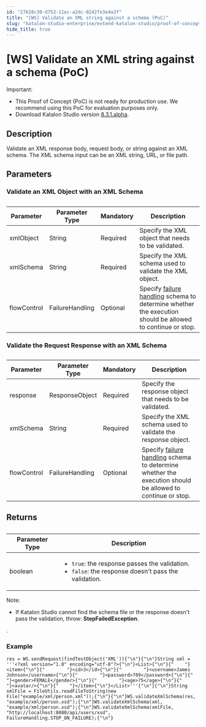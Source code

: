 ```yaml
---
id: "27628c30-d753-11ec-a2dc-0242fe3e4a3f"
title: "[WS] Validate an XML string against a schema (PoC)"
slug: "katalon-studio-enterprise/extend-katalon-studio/proof-of-concept/ws-validate-an-xml-string-against-a-schema-poc"
hide_title: true
---
```


# <a id="id" class="anchor_top_offset"/><a id="ariaid-title1" class="anchor_top_offset"/>[WS] Validate an XML string against a schema (PoC)

<div xmlns="http://www.w3.org/1999/xhtml" className="note important note_important"><span className="note__title">Important:</span> 
  <ul className="ul"><li className="li">This Proof of Concept (PoC) is not ready for production use. We recommend using this PoC for evaluation purposes only.</li><li className="li">Download Katalon Studio version <a className="xref j-external-link" href="https://github.com/katalon-studio/katalon-studio/releases/tag/v8.3.1.alpha" target="_blank">8.3.1.alpha</a>.</li></ul>
</div>
    

## <a id="id_1" class="anchor_top_offset"/>Description

    
      
<p xmlns="http://www.w3.org/1999/xhtml" className="p">Validate an XML response body, request body, or string against   an XML schema. The XML schema input can be an XML string, URL, or   file path.</p> 
    
  
    

## <a id="id_2" class="anchor_top_offset"/>Parameters

    
          
      

### <a id="id_3" class="anchor_top_offset"/>Validate an XML Object with an XML Schema

      
        
<table xmlns="http://www.w3.org/1999/xhtml" className="table"><caption /><thead className="thead">     <tr className>       <th className="entry anchor_top_offset" id="id_3__entry__1">Parameter</th>       <th className="entry anchor_top_offset" id="id_3__entry__2">Parameter Type</th>       <th className="entry anchor_top_offset" id="id_3__entry__3">Mandatory</th>       <th className="entry anchor_top_offset" id="id_3__entry__4">Description</th>     </tr>   </thead><tbody className="tbody">     <tr className>       <td className="entry" headers="id_3__entry__1 id_3__entry__2 id_3__entry__3 id_3__entry__4 ">xmlObject</td>       <td className="entry" headers="id_3__entry__1 id_3__entry__2 id_3__entry__3 id_3__entry__4 ">String</td>       <td className="entry" headers="id_3__entry__1 id_3__entry__2 id_3__entry__3 id_3__entry__4 ">Required</td>       <td className="entry" headers="id_3__entry__1 id_3__entry__2 id_3__entry__3 id_3__entry__4 ">Specify the XML object that needs to be validated.</td>     </tr>     <tr className>       <td className="entry" headers="id_3__entry__1 id_3__entry__2 id_3__entry__3 id_3__entry__4 ">xmlSchema</td>       <td className="entry" headers="id_3__entry__1 id_3__entry__2 id_3__entry__3 id_3__entry__4 ">String</td>       <td className="entry" headers="id_3__entry__1 id_3__entry__2 id_3__entry__3 id_3__entry__4 ">Required</td>       <td className="entry" headers="id_3__entry__1 id_3__entry__2 id_3__entry__3 id_3__entry__4 ">Specify the XML schema used to validate the XML object.</td>     </tr>     <tr className>       <td className="entry" headers="id_3__entry__1 id_3__entry__2 id_3__entry__3 id_3__entry__4 ">flowControl</td>       <td className="entry" headers="id_3__entry__1 id_3__entry__2 id_3__entry__3 id_3__entry__4 ">FailureHandling</td>       <td className="entry" headers="id_3__entry__1 id_3__entry__2 id_3__entry__3 id_3__entry__4 ">Optional</td>       <td className="entry" headers="id_3__entry__1 id_3__entry__2 id_3__entry__3 id_3__entry__4 ">Specify <a className="xref j-external-link" href="https://docs.katalon.com/katalon-studio/docs/failure-handling.html" target="_blank">failure           handling</a> schema to determine whether the execution should be         allowed to continue or stop.</td>     </tr>   </tbody></table> 
      
    
      

### <a id="id_4" class="anchor_top_offset"/>Validate the Request Response with an XML Schema

      
        
<table xmlns="http://www.w3.org/1999/xhtml" className="table"><caption /><thead className="thead">     <tr className>       <th className="entry anchor_top_offset" id="id_4__entry__1">Parameter</th>       <th className="entry anchor_top_offset" id="id_4__entry__2">Parameter Type</th>       <th className="entry anchor_top_offset" id="id_4__entry__3">Mandatory</th>       <th className="entry anchor_top_offset" id="id_4__entry__4">Description</th>     </tr>   </thead><tbody className="tbody">     <tr className>       <td className="entry" headers="id_4__entry__1 id_4__entry__2 id_4__entry__3 id_4__entry__4 ">response</td>       <td className="entry" headers="id_4__entry__1 id_4__entry__2 id_4__entry__3 id_4__entry__4 ">ResponseObject</td>       <td className="entry" headers="id_4__entry__1 id_4__entry__2 id_4__entry__3 id_4__entry__4 ">Required</td>       <td className="entry" headers="id_4__entry__1 id_4__entry__2 id_4__entry__3 id_4__entry__4 ">Specify the response object that needs to be validated.</td>     </tr>     <tr className>       <td className="entry" headers="id_4__entry__1 id_4__entry__2 id_4__entry__3 id_4__entry__4 ">xmlSchema</td>       <td className="entry" headers="id_4__entry__1 id_4__entry__2 id_4__entry__3 id_4__entry__4 ">String</td>       <td className="entry" headers="id_4__entry__1 id_4__entry__2 id_4__entry__3 id_4__entry__4 ">Required</td>       <td className="entry" headers="id_4__entry__1 id_4__entry__2 id_4__entry__3 id_4__entry__4 ">Specify the XML schema used to validate the response         object.</td>     </tr>     <tr className>       <td className="entry" headers="id_4__entry__1 id_4__entry__2 id_4__entry__3 id_4__entry__4 ">flowControl</td>       <td className="entry" headers="id_4__entry__1 id_4__entry__2 id_4__entry__3 id_4__entry__4 ">FailureHandling</td>       <td className="entry" headers="id_4__entry__1 id_4__entry__2 id_4__entry__3 id_4__entry__4 ">Optional</td>       <td className="entry" headers="id_4__entry__1 id_4__entry__2 id_4__entry__3 id_4__entry__4 ">Specify <a className="xref j-external-link" href="https://docs.katalon.com/katalon-studio/docs/failure-handling.html" target="_blank">failure           handling</a> schema to determine whether the execution should be         allowed to continue or stop.</td>     </tr>   </tbody></table> 
      
    

## <a id="id_5" class="anchor_top_offset"/>Returns

<table xmlns="http://www.w3.org/1999/xhtml" className="table"><caption /><colgroup><col style={{width: '100%'}} /><col /></colgroup><thead className="thead"><tr className><th className="entry anchor_top_offset" id="id_5__entry__1">Parameter Type</th><th className="entry anchor_top_offset" id="id_5__entry__2">Description</th></tr></thead><tbody className="tbody"><tr className><td className="entry" headers="id_5__entry__1 id_5__entry__2 ">boolean</td><td className="entry" headers="id_5__entry__1 id_5__entry__2 ">         <ul className="ul"><li className="li"><code className="ph codeph">true</code>: the response passes the validation.</li><li className="li"><code className="ph codeph">false</code>: the response doesn't pass the validation.</li></ul>       </td></tr></tbody></table> 
<div xmlns="http://www.w3.org/1999/xhtml" className="note note note_note"><span className="note__title">Note:</span> 
  <ul className="ul"><li className="li">If Katalon Studio cannot find the schema file or the response doesn't pass the validation, throw: <strong className="ph b">StepFailedException</strong>.</li></ul>.
</div>
      

### <a id="id_6" class="anchor_top_offset"/>Example

      
                  
<pre xmlns="http://www.w3.org/1999/xhtml" className="pre codeblock"><code>res = WS.sendRequest(findTestObject('XML')){"\n"}{"\n"}String xml = '''&lt;?xml version="1.0" encoding="utf-8"?&gt;{"\n"}&lt;List&gt;{"\n"}{"    "}&lt;item&gt;{"\n"}{"        "}&lt;id&gt;3&lt;/id&gt;{"\n"}{"        "}&lt;username&gt;James Johnson&lt;/username&gt;{"\n"}{"        "}&lt;password&gt;789&lt;/password&gt;{"\n"}{"        "}&lt;gender&gt;FEMALE&lt;/gender&gt;{"\n"}{"        "}&lt;age&gt;75&lt;/age&gt;{"\n"}{"        "}&lt;avatar/&gt;{"\n"}{"    "}&lt;/item&gt;{"\n"}&lt;/List&gt;'''{"\n"}{"\n"}String xmlFile = FileUtils.readFileToString(new File("example/xml/person.xml"));{"\n"}{"\n"}WS.validateXmlSchema(res, "example/xml/person.xsd");{"\n"}WS.validateXmlSchema(xml, "example/xml/person.xsd");{"\n"}WS.validateXmlSchema(xmlFile, "http://localhost:8080/api/users/xsd", FailureHandling.STOP_ON_FAILURE);{"\n"}</code></pre> 
              
    
